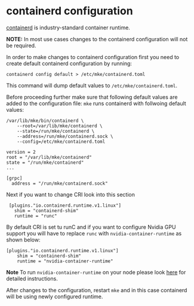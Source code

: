 # containerd configuration

[containerd](https://github.com/containerd/containerd) is industry-standard container runtime.

**NOTE:** In most use cases changes to the containerd configuration will not be required. 

In order to make changes to containerd configuration first you need to create default containerd configuration by running:
```
containerd config default > /etc/mke/containerd.toml
```
This command will dump default values to `/etc/mke/containerd.toml`. 

Before proceeding further make sure that following default values are added to the configuration file:
`mke` runs containerd with follwoing default values:
```
/var/lib/mke/bin/containerd \
    --root=/var/lib/mke/containerd \
    --state=/run/mke/containerd \
    --address=/run/mke/containerd.sock \
    --config=/etc/mke/containerd.toml
```

```
version = 2
root = "/var/lib/mke/containerd"
state = "/run/mke/containerd"
...

[grpc]
  address = "/run/mke/containerd.sock"
```

Next if you want to change CRI look into this section

 ``` 
  [plugins."io.containerd.runtime.v1.linux"]
    shim = "containerd-shim"
    runtime = "runc"
```

By default CRI is set tu runC and if you want to configure Nvidia GPU support you will have to replace `runc` with `nvidia-container-runtime` as shown below:

```
[plugins."io.containerd.runtime.v1.linux"]
    shim = "containerd-shim"
    runtime = "nvidia-container-runtime"
```

**Note** To run `nvidia-container-runtime` on your node please look [here](https://josephb.org/blog/containerd-nvidia/) for detailed instructions.


After changes to the configuration, restart `mke` and in this case containerd will be using newly configured runtime.